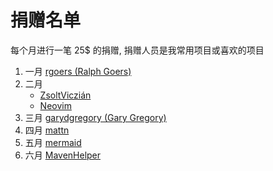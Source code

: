 # 捐赠名单

每个月进行一笔 25$ 的捐赠, 捐赠人员是我常用项目或喜欢的项目

1. 一月 [rgoers (Ralph Goers)](https://github.com/rgoers)
2. 二月
    * [ZsoltViczián](https://ko-fi.com/zsolt) 
    * [Neovim](https://github.com/neovim)
3. 三月 [garydgregory (Gary Gregory)](https://github.com/garydgregory)
4. 四月 [mattn](https://github.com/mattn)
5. 五月 [mermaid](https://github.com/mermaid-js/mermaid)
6. 六月 [MavenHelper](https://github.com/krasa/MavenHelper)

